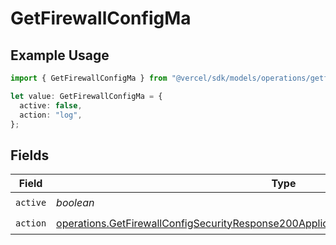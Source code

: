 # GetFirewallConfigMa

## Example Usage

```typescript
import { GetFirewallConfigMa } from "@vercel/sdk/models/operations/getfirewallconfig.js";

let value: GetFirewallConfigMa = {
  active: false,
  action: "log",
};
```

## Fields

| Field                                                                                                                                                                                          | Type                                                                                                                                                                                           | Required                                                                                                                                                                                       | Description                                                                                                                                                                                    |
| ---------------------------------------------------------------------------------------------------------------------------------------------------------------------------------------------- | ---------------------------------------------------------------------------------------------------------------------------------------------------------------------------------------------- | ---------------------------------------------------------------------------------------------------------------------------------------------------------------------------------------------- | ---------------------------------------------------------------------------------------------------------------------------------------------------------------------------------------------- |
| `active`                                                                                                                                                                                       | *boolean*                                                                                                                                                                                      | :heavy_check_mark:                                                                                                                                                                             | N/A                                                                                                                                                                                            |
| `action`                                                                                                                                                                                       | [operations.GetFirewallConfigSecurityResponse200ApplicationJSONResponseBodyCrsMaAction](../../models/operations/getfirewallconfigsecurityresponse200applicationjsonresponsebodycrsmaaction.md) | :heavy_check_mark:                                                                                                                                                                             | N/A                                                                                                                                                                                            |